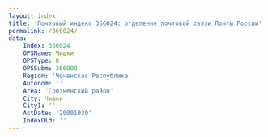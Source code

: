 ```yaml
---
layout: index
title: 'Почтовый индекс 366024: отделение почтовой связи Почты России'
permalink: /366024/
data:
    Index: 366024
    OPSName: Чишки
    OPSType: О
    OPSSubm: 366000
    Region: 'Чеченская Республика'
    Autonom: ''
    Area: 'Грозненский район'
    City: Чишки
    City1: ''
    ActDate: '20001030'
    IndexOld: ''
---
```

